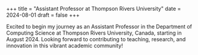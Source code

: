 +++
title = "Assistant Professor at Thompson Rivers University"
date = 2024-08-01
draft = false
+++

Excited to begin my journey as an Assistant Professor in the Department of Computing Science at Thompson Rivers University, Canada, starting in August 2024. Looking forward to contributing to teaching, research, and innovation in this vibrant academic community!
